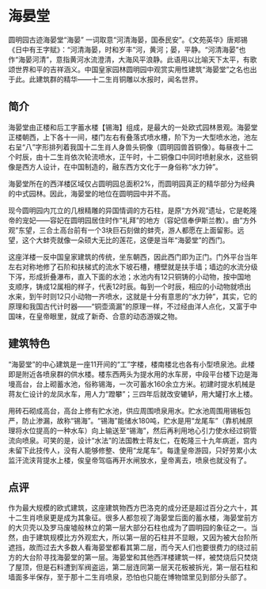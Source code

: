 # 海晏堂

圆明园古迹海晏堂“海晏” 一词取意“河清海晏，国泰民安”。《文苑英华》唐郑锡《日中有王字赋》：“河清海晏，时和岁丰”河，黄河；晏，平静。“河清海晏”也作“海晏河清”，意指黄河水流澄清，大海风平浪静。此语用以比喻天下太平，有歌颂世界和平的吉祥涵义。中国皇家园林圆明园中观赏实用性建筑“海晏堂”之名也出于此。此建筑群的精华——十二生肖铜雕以水报时，闻名世界。

## 简介

海晏堂由正楼和后工字蓄水楼【锡海】组成，是最大的一处欧式园林景观。海晏堂正楼朝西，上下各十一间，楼门左右有叠落式喷水槽，阶下为一大型喷水池，池左右呈“八”字形排列着我国十二生肖人身兽头铜像（圆明园兽首铜像）。每昼夜十二个时辰，由十二生肖依次轮流喷水，正午时，十二铜像口中同时喷射泉水，这些铜像是西方人设计，在中国制造的，融东西方文化于一身俗称“水力钟”。

海晏堂所在的西洋楼区域仅占圆明园总面积2%，而圆明园真正的精华部分为经典的中式园林。因此，海晏堂的地位在圆明园中并不高。

现今圆明园内兀立的几根精雕的异国情调的方石柱，是原“方外观”遗址，它是乾隆帝的宠妃——容妃在圆明园居住时作“礼拜”的地方（容妃信奉伊斯兰教）。由“方外观”东望，三合土高台前有一个3块巨石刻做的蚌壳，游人都愿在上面留影。远望，这个大蚌壳就像一朵硕大无比的莲花，这便是当年“海晏堂”的西门。

这座洋楼一反中国皇家建筑的传统，坐东朝西，因此西门即为正门。门外平台当年左右对称地修了石阶和扶梯式的流水下坡石槽，槽壁就是扶手墙；墙边的水流分级下泻，形成折叠瀑布，直入下面的水池；水池内有12只铜铸的小动物，按中国地支顺序，铸成12属相的样子，代表12时辰。每到一个时辰，相应的小动物就喷出水来，到午时则12只小动物一齐喷水，这就是十分有意思的“水力钟”，其实，它的原理和我国古代计时器——“铜壶滴漏”的原理一样，不过经由洋人点化，又富于中国味，在皇帝眼里，就成了新奇、合意的动态游娱之物。

## 建筑特色

“海晏堂”的中心建筑是一座11开间的“工”字楼，楼南楼北也各有小型喷泉池。此楼即是附近各喷泉群的供水楼。楼东西两头为提水用的水车房，中段平台楼下边是海墁高台，台上砌蓄水池，俗称锡海，一次可蓄水160余立方米。初建时提水机械是蒋友仁设计的龙凤水车，用人力“蹬攀”；三四年后就改安辘轳，用大罐打水上楼。

用砖石砌成高台，高台上修有贮水池，供应周围喷泉用水。贮水池周围用锡板包严，防止渗漏，故称“锡海”。“锡海”能储水180吨，贮水是用“龙尾车”（靠机械原理将水位提高的一种水车）向上输送至“锡海”，然后再利用地心引力使水经过铜管流向喷泉。可笑的是，设计“水法”的法国教士蒋友仁，在乾隆三十九年病逝，宫内未留下此技传人，没有人能够修整、使用“龙尾车”。每逢皇帝游园，只好劳累小太监汗流浃背提水上楼，俟皇帝驾临再开水闸放水，皇帝离去，喷泉也就没有了。

## 点评

作为最大规模的欧式建筑，这座建筑物西方巴洛克的成分还是超过百分之六十，其十二生肖喷泉更是成为其象征。很多人都忽视了海晏堂后面的蓄水楼，海晏堂前方的大贝壳以及罗马废墟般林立的第一层大部分石柱也成为了圆明园的象征之一。当然，由于建筑规模比方外观宏大，所以第一层的石柱并不显眼，又因为被大台阶所遮挡，故而过去大多数人看海晏堂都看其第二层，而今天人们也要很费力的绕过前方的大台阶寻找海晏堂的第一层。海晏堂和其他西洋楼建筑一样，被焚烧后只焚烧了屋顶，但是石料遭到军阀盗运，第二层连同第一层天花板被拆光，第一层石柱和墙面多半保存，至于那十二生肖喷泉，恐怕也只能在博物馆里见到部分头部了。